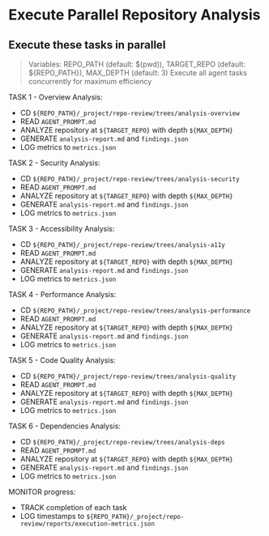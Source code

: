 # Execute Parallel Repository Analysis
## Execute these tasks in parallel

> Variables: REPO_PATH (default: $(pwd)), TARGET_REPO (default: ${REPO_PATH}), MAX_DEPTH (default: 3)
> Execute all agent tasks concurrently for maximum efficiency

TASK 1 - Overview Analysis:
- CD `${REPO_PATH}/_project/repo-review/trees/analysis-overview`
- READ `AGENT_PROMPT.md`
- ANALYZE repository at `${TARGET_REPO}` with depth `${MAX_DEPTH}`
- GENERATE `analysis-report.md` and `findings.json`
- LOG metrics to `metrics.json`

TASK 2 - Security Analysis:
- CD `${REPO_PATH}/_project/repo-review/trees/analysis-security`
- READ `AGENT_PROMPT.md`
- ANALYZE repository at `${TARGET_REPO}` with depth `${MAX_DEPTH}`
- GENERATE `analysis-report.md` and `findings.json`
- LOG metrics to `metrics.json`

TASK 3 - Accessibility Analysis:
- CD `${REPO_PATH}/_project/repo-review/trees/analysis-a11y`
- READ `AGENT_PROMPT.md`
- ANALYZE repository at `${TARGET_REPO}` with depth `${MAX_DEPTH}`
- GENERATE `analysis-report.md` and `findings.json`
- LOG metrics to `metrics.json`

TASK 4 - Performance Analysis:
- CD `${REPO_PATH}/_project/repo-review/trees/analysis-performance`
- READ `AGENT_PROMPT.md`
- ANALYZE repository at `${TARGET_REPO}` with depth `${MAX_DEPTH}`
- GENERATE `analysis-report.md` and `findings.json`
- LOG metrics to `metrics.json`

TASK 5 - Code Quality Analysis:
- CD `${REPO_PATH}/_project/repo-review/trees/analysis-quality`
- READ `AGENT_PROMPT.md`
- ANALYZE repository at `${TARGET_REPO}` with depth `${MAX_DEPTH}`
- GENERATE `analysis-report.md` and `findings.json`
- LOG metrics to `metrics.json`

TASK 6 - Dependencies Analysis:
- CD `${REPO_PATH}/_project/repo-review/trees/analysis-deps`
- READ `AGENT_PROMPT.md`
- ANALYZE repository at `${TARGET_REPO}` with depth `${MAX_DEPTH}`
- GENERATE `analysis-report.md` and `findings.json`
- LOG metrics to `metrics.json`

MONITOR progress:
- TRACK completion of each task
- LOG timestamps to `${REPO_PATH}/_project/repo-review/reports/execution-metrics.json`
